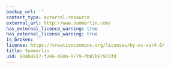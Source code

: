 ```yaml
---
backup_url: ''
content_type: external-resource
external_url: http://www.summerlin.com/
has_external_licence_warning: true
has_external_license_warning: true
is_broken: ''
license: https://creativecommons.org/licenses/by-nc-sa/4.0/
title: Summerlin
uid: 804b4917-f2e6-468a-9779-db87b87973fd
---
```

